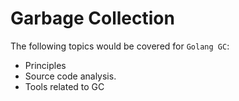 # Garbage Collection

The following topics would be covered for `Golang GC`:

* Principles
* Source code analysis.
* Tools related to GC
